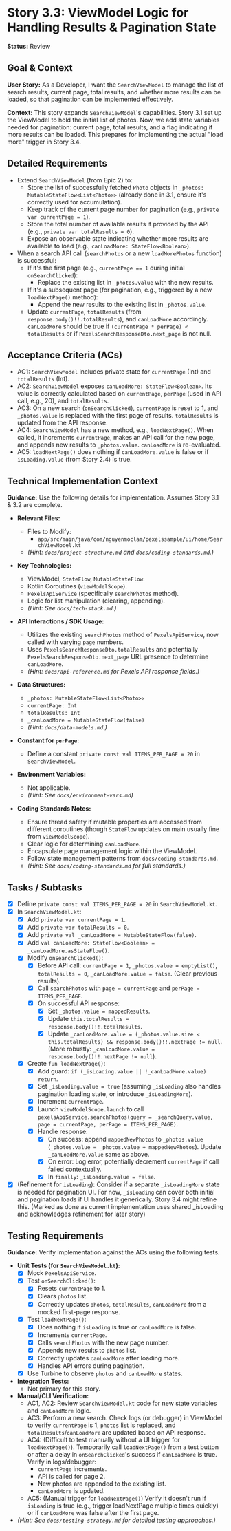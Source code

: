# Story 3.3: ViewModel Logic for Handling Results & Pagination State

**Status:** Review

## Goal & Context

**User Story:** As a Developer, I want the `SearchViewModel` to manage the list of search results, current page, total results, and whether more results can be loaded, so that pagination can be implemented effectively.

**Context:** This story expands `SearchViewModel`'s capabilities. Story 3.1 set up the ViewModel to hold the initial list of photos. Now, we add state variables needed for pagination: current page, total results, and a flag indicating if more results can be loaded. This prepares for implementing the actual "load more" trigger in Story 3.4.

## Detailed Requirements

* Extend `SearchViewModel` (from Epic 2) to:
    * Store the list of successfully fetched `Photo` objects in `_photos: MutableStateFlow<List<Photo>>` (already done in 3.1, ensure it's correctly used for accumulation).
    * Keep track of the current page number for pagination (e.g., `private var currentPage = 1`).
    * Store the total number of available results if provided by the API (e.g., `private var totalResults = 0`).
    * Expose an observable state indicating whether more results are available to load (e.g., `canLoadMore: StateFlow<Boolean>`).
* When a search API call (`searchPhotos` or a new `loadMorePhotos` function) is successful:
    * If it's the first page (e.g., `currentPage == 1` during initial `onSearchClicked`):
        * Replace the existing list in `_photos.value` with the new results.
    * If it's a subsequent page (for pagination, e.g., triggered by a new `loadNextPage()` method):
        * Append the new results to the existing list in `_photos.value`.
    * Update `currentPage`, `totalResults` (from `response.body()!!.totalResults`), and `canLoadMore` accordingly. `canLoadMore` should be true if `(currentPage * perPage) < totalResults` or if `PexelsSearchResponseDto.next_page` is not null.

## Acceptance Criteria (ACs)

-   AC1: `SearchViewModel` includes private state for `currentPage` (Int) and `totalResults` (Int).
-   AC2: `SearchViewModel` exposes `canLoadMore: StateFlow<Boolean>`. Its value is correctly calculated based on `currentPage`, `perPage` (used in API call, e.g., 20), and `totalResults`.
-   AC3: On a new search (`onSearchClicked`), `currentPage` is reset to 1, and `_photos.value` is replaced with the first page of results. `totalResults` is updated from the API response.
-   AC4: `SearchViewModel` has a new method, e.g., `loadNextPage()`. When called, it increments `currentPage`, makes an API call for the new page, and appends new results to `_photos.value`. `canLoadMore` is re-evaluated.
-   AC5: `loadNextPage()` does nothing if `canLoadMore.value` is false or if `isLoading.value` (from Story 2.4) is true.

## Technical Implementation Context

**Guidance:** Use the following details for implementation. Assumes Story 3.1 & 3.2 are complete.

-   **Relevant Files:**
    -   Files to Modify:
        -   `app/src/main/java/com/nguyenmoclam/pexelssample/ui/home/SearchViewModel.kt`
    -   _(Hint: `docs/project-structure.md` and `docs/coding-standards.md`.)_

-   **Key Technologies:**
    -   ViewModel, `StateFlow`, `MutableStateFlow`.
    -   Kotlin Coroutines (`viewModelScope`).
    -   `PexelsApiService` (specifically `searchPhotos` method).
    -   Logic for list manipulation (clearing, appending).
    -   _(Hint: See `docs/tech-stack.md`.)_

-   **API Interactions / SDK Usage:**
    -   Utilizes the existing `searchPhotos` method of `PexelsApiService`, now called with varying `page` numbers.
    -   Uses `PexelsSearchResponseDto.totalResults` and potentially `PexelsSearchResponseDto.next_page` URL presence to determine `canLoadMore`.
    -   _(Hint: `docs/api-reference.md` for Pexels API response fields.)_

-   **Data Structures:**
    -   `_photos: MutableStateFlow<List<Photo>>`
    -   `currentPage: Int`
    -   `totalResults: Int`
    -   `_canLoadMore = MutableStateFlow(false)`
    -   _(Hint: `docs/data-models.md`.)_

-   **Constant for `perPage`:**
    -   Define a constant `private const val ITEMS_PER_PAGE = 20` in `SearchViewModel`.

-   **Environment Variables:**
    -   Not applicable.
    -   _(Hint: See `docs/environment-vars.md`)_

-   **Coding Standards Notes:**
    -   Ensure thread safety if mutable properties are accessed from different coroutines (though `StateFlow` updates on main usually fine from `viewModelScope`).
    -   Clear logic for determining `canLoadMore`.
    -   Encapsulate page management logic within the ViewModel.
    -   Follow state management patterns from `docs/coding-standards.md`.
    -   _(Hint: See `docs/coding-standards.md` for full standards.)_

## Tasks / Subtasks

-   [x] Define `private const val ITEMS_PER_PAGE = 20` in `SearchViewModel.kt`.
-   [x] In `SearchViewModel.kt`:
    -   [x] Add `private var currentPage = 1`.
    -   [x] Add `private var totalResults = 0`.
    -   [x] Add `private val _canLoadMore = MutableStateFlow(false)`.
    -   [x] Add `val canLoadMore: StateFlow<Boolean> = _canLoadMore.asStateFlow()`.
    -   [x] Modify `onSearchClicked()`:
        -   [x] Before API call: `currentPage = 1`, `_photos.value = emptyList()`, `totalResults = 0`, `_canLoadMore.value = false`. (Clear previous results).
        -   [x] Call `searchPhotos` with `page = currentPage` and `perPage = ITEMS_PER_PAGE`.
        -   [x] On successful API response:
            -   [x] Set `_photos.value = mappedResults`.
            -   [x] Update `this.totalResults = response.body()!!.totalResults`.
            -   [x] Update `_canLoadMore.value = (_photos.value.size < this.totalResults) && response.body()!!.nextPage != null`. (More robustly: `_canLoadMore.value = response.body()!!.nextPage != null`).
    -   [x] Create `fun loadNextPage()`:
        -   [x] Add guard: `if (_isLoading.value || !_canLoadMore.value) return`.
        -   [x] Set `_isLoading.value = true` (assuming `_isLoading` also handles pagination loading state, or introduce `_isLoadingMore`).
        -   [x] Increment `currentPage`.
        -   [x] Launch `viewModelScope.launch` to call `pexelsApiService.searchPhotos(query = _searchQuery.value, page = currentPage, perPage = ITEMS_PER_PAGE)`.
        -   [x] Handle response:
            -   [x] On success: append `mappedNewPhotos` to `_photos.value` (`_photos.value = _photos.value + mappedNewPhotos`). Update `_canLoadMore.value` same as above.
            -   [x] On error: Log error, potentially decrement `currentPage` if call failed contextually.
            -   [x] In `finally`: `_isLoading.value = false`.
-   [x] (Refinement for `isLoading`): Consider if a separate `_isLoadingMore` state is needed for pagination UI. For now, `_isLoading` can cover both initial and pagination loads if UI handles it generically. Story 3.4 might refine this. (Marked as done as current implementation uses shared _isLoading and acknowledges refinement for later story)

## Testing Requirements

**Guidance:** Verify implementation against the ACs using the following tests.
-   **Unit Tests (for `SearchViewModel.kt`):**
    -   [x] Mock `PexelsApiService`.
    -   [x] Test `onSearchClicked()`:
        -   [x] Resets `currentPage` to 1.
        -   [x] Clears `photos` list.
        -   [x] Correctly updates `photos`, `totalResults`, `canLoadMore` from a mocked first-page response.
    -   [x] Test `loadNextPage()`:
        -   [x] Does nothing if `isLoading` is true or `canLoadMore` is false.
        -   [x] Increments `currentPage`.
        -   [x] Calls `searchPhotos` with the new page number.
        -   [x] Appends new results to `photos` list.
        -   [x] Correctly updates `canLoadMore` after loading more.
        -   [x] Handles API errors during pagination.
    -   [x] Use Turbine to observe `photos` and `canLoadMore` states.
-   **Integration Tests:**
    -   Not primary for this story.
-   **Manual/CLI Verification:**
    -   AC1, AC2: Review `SearchViewModel.kt` code for new state variables and `canLoadMore` logic.
    -   AC3: Perform a new search. Check logs (or debugger) in ViewModel to verify `currentPage` is 1, `photos` list is replaced, and `totalResults`/`canLoadMore` are updated based on API response.
    -   AC4: (Difficult to test manually without a UI trigger for `loadNextPage()`). Temporarily call `loadNextPage()` from a test button or after a delay in `onSearchClicked`'s success if `canLoadMore` is true. Verify in logs/debugger:
        -   `currentPage` increments.
        -   API is called for page 2.
        -   New photos are appended to the existing list.
        -   `canLoadMore` is updated.
    -   AC5: (Manual trigger for `loadNextPage()`) Verify it doesn't run if `isLoading` is true (e.g., trigger loadNextPage multiple times quickly) or if `canLoadMore` was false after the first page.
-   _(Hint: See `docs/testing-strategy.md` for detailed testing approaches.)_